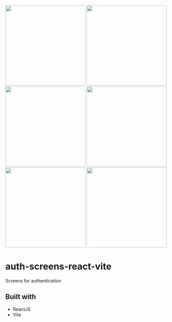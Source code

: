 <img src="https://github.com/josafatngoma/auth-screens-react-vite/assets/110294216/290bc54a-ed31-4515-a803-4db8fdaf1316" width="250">
<img src="https://github.com/josafatngoma/auth-screens-react-vite/assets/110294216/a1294cfb-69d6-45e0-9b6d-ebf973c1487e" width="250">
<img src="https://github.com/josafatngoma/auth-screens-react-vite/assets/110294216/b42793a7-0f53-42dc-b2d1-8095ccf15438" width="250">


<img src="https://github.com/josafatngoma/auth-screens-react-vite/assets/110294216/16d7619a-b8ea-4146-aa8b-bb703c98f566" width="250">
<img src="https://github.com/josafatngoma/auth-screens-react-vite/assets/110294216/9f66fcb3-9e13-4152-b1f5-6c09952a48da" width="250">
<img src="https://github.com/josafatngoma/auth-screens-react-vite/assets/110294216/9fc50c97-707e-4fd4-92fa-e7e2f6241e7e" width="250">


# auth-screens-react-vite
Screens for authentication

## Built with
- ReactJS
- Vite 
